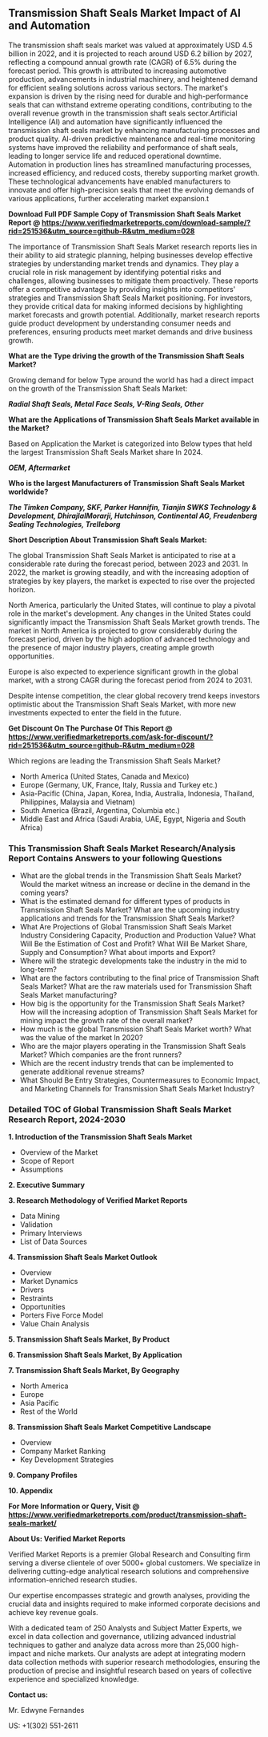 <h2>Transmission Shaft Seals Market Impact of AI and Automation</h2>The transmission shaft seals market was valued at approximately USD 4.5 billion in 2022, and it is projected to reach around USD 6.2 billion by 2027, reflecting a compound annual growth rate (CAGR) of 6.5% during the forecast period. This growth is attributed to increasing automotive production, advancements in industrial machinery, and heightened demand for efficient sealing solutions across various sectors. The market's expansion is driven by the rising need for durable and high-performance seals that can withstand extreme operating conditions, contributing to the overall revenue growth in the transmission shaft seals sector.Artificial Intelligence (AI) and automation have significantly influenced the transmission shaft seals market by enhancing manufacturing processes and product quality. AI-driven predictive maintenance and real-time monitoring systems have improved the reliability and performance of shaft seals, leading to longer service life and reduced operational downtime. Automation in production lines has streamlined manufacturing processes, increased efficiency, and reduced costs, thereby supporting market growth. These technological advancements have enabled manufacturers to innovate and offer high-precision seals that meet the evolving demands of various applications, further accelerating market expansion.t</p><p id="" class=""><strong>Download Full PDF Sample Copy of Transmission Shaft Seals Market Report @ <a href="https://www.verifiedmarketreports.com/download-sample/?rid=251536&utm_source=github-R&utm_medium=028" target="_blank">https://www.verifiedmarketreports.com/download-sample/?rid=251536&utm_source=github-R&utm_medium=028</a></strong></p><p>The importance of&nbsp;Transmission Shaft Seals Market research reports lies in their ability to aid strategic planning, helping businesses develop effective strategies by understanding market trends and dynamics. They play a crucial role in risk management by identifying potential risks and challenges, allowing businesses to mitigate them proactively. These reports offer a competitive advantage by providing insights into competitors' strategies and Transmission Shaft Seals Market positioning. For investors, they provide critical data for making informed decisions by highlighting market forecasts and growth potential. Additionally, market research reports guide product development by understanding consumer needs and preferences, ensuring products meet market demands and drive business growth.</p><p><strong>What are the&nbsp;Type driving the growth of the Transmission Shaft Seals Market?</strong></p><p id="" class="">Growing demand for below Type around the world has had a direct impact on the growth of the Transmission Shaft Seals Market:</p><em><strong>Radial Shaft Seals, Metal Face Seals, V-Ring Seals, Other</strong></em></p><strong>What are the&nbsp;Applications&nbsp;of Transmission Shaft Seals Market available in the Market?</strong></p><p id="" class="">Based on Application the Market is categorized into Below types that held the largest Transmission Shaft Seals Market share In 2024.</p><em><strong>OEM, Aftermarket</strong></em></p><strong>Who is the largest Manufacturers of Transmission Shaft Seals Market worldwide?</strong></p><p><em><strong>The Timken Company, SKF, Parker Hannifin, Tianjin SWKS Technology & Development, DhirajlalMorarji, Hutchinson, Continental AG, Freudenberg Sealing Technologies, Trelleborg</strong></em></p><p id="" class=""><strong>Short Description About Transmission Shaft Seals Market:</strong></p><p>The global Transmission Shaft Seals Market is anticipated to rise at a considerable rate during the forecast period, between 2023 and 2031. In 2022, the market is growing steadily, and with the increasing adoption of strategies by key players, the market is expected to rise over the projected horizon.</p><p>North America, particularly the United States, will continue to play a pivotal role in the market's development. Any changes in the United States could significantly impact the Transmission Shaft Seals Market growth trends. The market in North America is projected to grow considerably during the forecast period, driven by the high adoption of advanced technology and the presence of major industry players, creating ample growth opportunities.</p><p>Europe is also expected to experience significant growth in the global market, with a strong CAGR during the forecast period from 2024 to 2031.</p><p>Despite intense competition, the clear global recovery trend keeps investors optimistic about the Transmission Shaft Seals Market, with more new investments expected to enter the field in the future.</p><p id="" class=""><strong>Get Discount On The Purchase Of This Report @ <a href="https://www.verifiedmarketreports.com/ask-for-discount/?rid=251536&utm_source=github-R&utm_medium=028" target="_blank">https://www.verifiedmarketreports.com/ask-for-discount/?rid=251536&utm_source=github-R&utm_medium=028</a></strong></p>Which regions are leading the Transmission Shaft Seals Market?</p><ul><li>North America (United States, Canada and Mexico)</li><li>Europe (Germany, UK, France, Italy, Russia and Turkey etc.)</li><li>Asia-Pacific (China, Japan, Korea, India, Australia, Indonesia, Thailand, Philippines, Malaysia and Vietnam)</li><li>South America (Brazil, Argentina, Columbia etc.)</li><li>Middle East and Africa (Saudi Arabia, UAE, Egypt, Nigeria and South Africa)</li></ul><h3 id="" class="">This Transmission Shaft Seals Market Research/Analysis Report Contains Answers to your following Questions</h3><ul><li>What are the global trends in the Transmission Shaft Seals Market? Would the market witness an increase or decline in the demand in the coming years?</li><li>What is the estimated demand for different types of products in Transmission Shaft Seals Market? What are the upcoming industry applications and trends for the Transmission Shaft Seals Market?</li><li>What Are Projections of Global Transmission Shaft Seals Market Industry Considering Capacity, Production and Production Value? What Will Be the Estimation of Cost and Profit? What Will Be Market Share, Supply and Consumption? What about imports and Export?</li><li>Where will the strategic developments take the industry in the mid to long-term?</li><li>What are the factors contributing to the final price of Transmission Shaft Seals Market? What are the raw materials used for Transmission Shaft Seals Market manufacturing?</li><li>How big is the opportunity for the Transmission Shaft Seals Market? How will the increasing adoption of Transmission Shaft Seals Market for mining impact the growth rate of the overall market?</li><li>How much is the global Transmission Shaft Seals Market worth? What was the value of the market In 2020?</li><li>Who are the major players operating in the Transmission Shaft Seals Market? Which companies are the front runners?</li><li>Which are the recent industry trends that can be implemented to generate additional revenue streams?</li><li>What Should Be Entry Strategies, Countermeasures to Economic Impact, and Marketing Channels for Transmission Shaft Seals Market Industry?</li></ul><h3 id="" class="">Detailed TOC of Global Transmission Shaft Seals Market Research Report, 2024-2030</h3><p id="" class=""><strong>1. Introduction of the Transmission Shaft Seals Market</strong></p><ul><li>Overview of the Market</li><li>Scope of Report</li><li>Assumptions</li></ul><p id="" class=""><strong>2. Executive Summary</strong></p><p id="" class=""><strong>3. Research Methodology of Verified Market Reports</strong></p><ul><li>Data Mining</li><li>Validation</li><li>Primary Interviews</li><li>List of Data Sources</li></ul><p id="" class=""><strong>4. Transmission Shaft Seals Market Outlook</strong></p><ul><li>Overview</li><li>Market Dynamics</li><li>Drivers</li><li>Restraints</li><li>Opportunities</li><li>Porters Five Force Model</li><li>Value Chain Analysis</li></ul><p id="" class=""><strong>5. Transmission Shaft Seals Market, By Product</strong></p><p id="" class=""><strong>6. Transmission Shaft Seals Market, By Application</strong></p><p id="" class=""><strong>7. Transmission Shaft Seals Market, By Geography</strong></p><ul><li>North America</li><li>Europe</li><li>Asia Pacific</li><li>Rest of the World</li></ul><p id="" class=""><strong>8. Transmission Shaft Seals Market Competitive Landscape</strong></p><ul><li>Overview</li><li>Company Market Ranking</li><li>Key Development Strategies</li></ul><p id="" class=""><strong>9. Company Profiles</strong></p><p id="" class=""><strong>10. Appendix</strong></p><p id="" class=""><strong>For More Information or Query, Visit @ <a href="https://www.verifiedmarketreports.com/product/transmission-shaft-seals-market/" target="_blank">https://www.verifiedmarketreports.com/product/transmission-shaft-seals-market/</a></strong></p><p id="" class=""><strong>About Us: Verified Market Reports</strong></p><p id="" class="">Verified Market Reports is a premier Global Research and Consulting firm serving a diverse clientele of over 5000+ global customers. We specialize in delivering cutting-edge analytical research solutions and comprehensive information-enriched research studies.</p><p id="" class="">Our expertise encompasses strategic and growth analyses, providing the crucial data and insights required to make informed corporate decisions and achieve key revenue goals.</p><p id="" class="">With a dedicated team of 250 Analysts and Subject Matter Experts, we excel in data collection and governance, utilizing advanced industrial techniques to gather and analyze data across more than 25,000 high-impact and niche markets. Our analysts are adept at integrating modern data collection methods with superior research methodologies, ensuring the production of precise and insightful research based on years of collective experience and specialized knowledge.</p><p id="" class=""><strong>Contact us:</strong></p><p id="" class="">Mr. Edwyne Fernandes</p><p id="" class="">US: +1(302) 551-2611</p>
